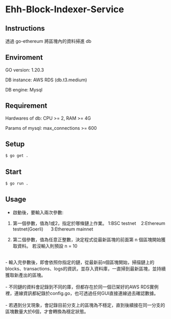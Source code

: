 # Ehh-Block-Indexer-Service

## Instructions

透過 go-ethereum 將區塊內的資料掃進 db

## Enviroment

GO version: 1.20.3

DB instance: AWS RDS (db.t3.medium)

DB engine: Mysql

## Requirement

Hardwares of db: CPU >= 2, RAM >= 4G

Params of mysql: max_connections >= 600

## Setup

```zsh
$ go get .
```

## Start

```zsh
$ go run .
```

## Usage

- 啟動後，要輸入兩次參數:

1. 第一個參數，值為1或2，指定於哪條鏈上作業。 1:BSC testnet &nbsp;&nbsp; 2:Ethereum testnet(Goerli) &nbsp;&nbsp;&nbsp;&nbsp; 3:Ethereum mainnet

2. 第二個參數，值為任意正整數，決定程式從最新區塊的前面第 n 個區塊開始獲取資料。 若沒輸入則預設 n = 10<br/>
<br/>
- 輸入完參數後，即會依照你指定的鏈，從最新前n個區塊開始，掃描鏈上的blocks、transactions、logs的資訊，並存入資料庫，一直掃到最新區塊，並持續獲取新產出的區塊。<br/>
<br/>
- 不同鏈的資料會記錄到不同的庫，但都存在於同一個已架好的AWS RDS實例裡，連線資訊都紀錄於config.go，也可透過任何GUI直接連線過去確認數據。<br/>
<br/>
- 若遇到分叉現象，會記錄目前分支上的區塊為不穩定，直到後續接在同一分支的區塊數量大於6個，才會轉換為穩定狀態。<br/>
<br/>
